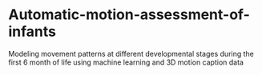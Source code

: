 # Automatic-motion-assessment-of-infants
Modeling movement patterns at different developmental stages during the first 6 month of life using machine learning and 3D motion caption data
